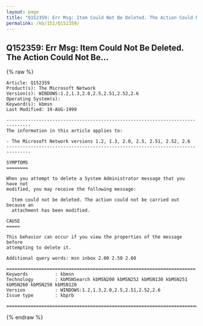 ```yaml
---
layout: page
title: "Q152359: Err Msg: Item Could Not Be Deleted. The Action Could Not Be..."
permalink: /kb/152/Q152359/
---
```


## Q152359: Err Msg: Item Could Not Be Deleted. The Action Could Not Be...

{% raw %}

	Article: Q152359
	Product(s): The Microsoft Network
	Version(s): WINDOWS:1.2,1.3,2.0,2.5,2.51,2.52,2.6
	Operating System(s): 
	Keyword(s): kbmsn
	Last Modified: 19-AUG-1999
	
	-------------------------------------------------------------------------------
	The information in this article applies to:
	
	- The Microsoft Network versions 1.2, 1.3, 2.0, 2.5, 2.51, 2.52, 2.6 
	-------------------------------------------------------------------------------
	
	SYMPTOMS
	========
	
	When you attempt to delete a System Administrator message that you have not
	modified, you may receive the following message:
	
	  Item could not be deleted. The action could not be carried out because an
	  attachment has been modified.
	
	CAUSE
	=====
	
	This behavior can occur if you view the properties of the message before
	attempting to delete it.
	
	Additional query words: msn inbox 2.00 2.50 2.60
	
	======================================================================
	Keywords          : kbmsn 
	Technology        : kbMSNSearch kbMSN200 kbMSN252 kbMSN130 kbMSN251 kbMSN260 kbMSN250 kbMSN120
	Version           : WINDOWS:1.2,1.3,2.0,2.5,2.51,2.52,2.6
	Issue type        : kbprb
	
	=============================================================================
	

{% endraw %}
